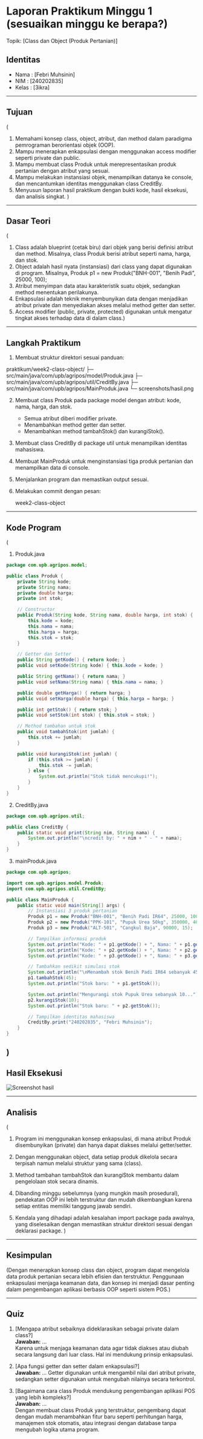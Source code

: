 # Laporan Praktikum Minggu 1 (sesuaikan minggu ke berapa?)
Topik: [Class dan Object (Produk Pertanian)]

## Identitas
- Nama  : [Febri Muhsinin]
- NIM   : [240202835]
- Kelas : [3ikra]

---

## Tujuan
(
1. Memahami konsep class, object, atribut, dan method dalam paradigma pemrograman berorientasi objek (OOP).
2. Mampu menerapkan enkapsulasi dengan menggunakan access modifier seperti private dan public.
3. Mampu membuat class Produk untuk merepresentasikan produk pertanian dengan atribut yang sesuai.
4. Mampu melakukan instansiasi objek, menampilkan datanya ke console, dan mencantumkan identitas menggunakan class CreditBy.
5. Menyusun laporan hasil praktikum dengan bukti kode, hasil eksekusi, dan analisis singkat.
)

---

## Dasar Teori
(
1. Class adalah blueprint (cetak biru) dari objek yang berisi definisi atribut dan method.
Misalnya, class Produk berisi atribut seperti nama, harga, dan stok.
2. Object adalah hasil nyata (instansiasi) dari class yang dapat digunakan di program.
Misalnya, Produk p1 = new Produk("BNH-001", "Benih Padi", 25000, 100);
3. Atribut menyimpan data atau karakteristik suatu objek, sedangkan method menentukan perilakunya.
4. Enkapsulasi adalah teknik menyembunyikan data dengan menjadikan atribut private dan menyediakan akses melalui method getter dan setter.
5. Access modifier (public, private, protected) digunakan untuk mengatur tingkat akses terhadap data di dalam class.)

---

## Langkah Praktikum

1. Membuat struktur direktori sesuai panduan:

praktikum/week2-class-object/
├─ src/main/java/com/upb/agripos/model/Produk.java
├─ src/main/java/com/upb/agripos/util/CreditBy.java
├─ src/main/java/com/upb/agripos/MainProduk.java
└─ screenshots/hasil.png


2. Membuat class Produk pada package model dengan atribut: kode, nama, harga, dan stok.

   - Semua atribut diberi modifier private.
   - Menambahkan method getter dan setter.
   - Menambahkan method tambahStok() dan kurangiStok().

3. Membuat class CreditBy di package util untuk menampilkan identitas mahasiswa.

4. Membuat MainProduk untuk menginstansiasi tiga produk pertanian dan menampilkan data di console.

5. Menjalankan program dan memastikan output sesuai.

6. Melakukan commit dengan pesan:

   week2-class-object

---

## Kode Program
(
1. Produk.java
```java
package com.upb.agripos.model;

public class Produk {
    private String kode;
    private String nama;
    private double harga;
    private int stok;

    // Constructor
    public Produk(String kode, String nama, double harga, int stok) {
        this.kode = kode;
        this.nama = nama;
        this.harga = harga;
        this.stok = stok;
    }

    // Getter dan Setter
    public String getKode() { return kode; }
    public void setKode(String kode) { this.kode = kode; }

    public String getNama() { return nama; }
    public void setNama(String nama) { this.nama = nama; }

    public double getHarga() { return harga; }
    public void setHarga(double harga) { this.harga = harga; }

    public int getStok() { return stok; }
    public void setStok(int stok) { this.stok = stok; }

    // Method tambahan untuk stok
    public void tambahStok(int jumlah) {
        this.stok += jumlah;
    }

    public void kurangiStok(int jumlah) {
        if (this.stok >= jumlah) {
            this.stok -= jumlah;
        } else {
            System.out.println("Stok tidak mencukupi!");
        }
    }
}
```
2. CreditBy.java
```java
package com.upb.agripos.util;

public class CreditBy {
    public static void print(String nim, String nama) {
        System.out.println("\ncredit by: " + nim + " - " + nama);
    }
}
```
3. mainProduk.java
```java
package com.upb.agripos;

import com.upb.agripos.model.Produk;
import com.upb.agripos.util.CreditBy;

public class MainProduk {
    public static void main(String[] args) {
        // Instansiasi 3 produk pertanian
        Produk p1 = new Produk("BNH-001", "Benih Padi IR64", 25000, 100);
        Produk p2 = new Produk("PPK-101", "Pupuk Urea 50kg", 350000, 40);
        Produk p3 = new Produk("ALT-501", "Cangkul Baja", 90000, 15);

        // Tampilkan informasi produk
        System.out.println("Kode: " + p1.getKode() + ", Nama: " + p1.getNama() + ", Harga: " + p1.getHarga() + ", Stok: " + p1.getStok());
        System.out.println("Kode: " + p2.getKode() + ", Nama: " + p2.getNama() + ", Harga: " + p2.getHarga() + ", Stok: " + p2.getStok());
        System.out.println("Kode: " + p3.getKode() + ", Nama: " + p3.getNama() + ", Harga: " + p3.getHarga() + ", Stok: " + p3.getStok());

        // Tambahkan sedikit simulasi stok
        System.out.println("\nMenambah stok Benih Padi IR64 sebanyak 45...");
        p1.tambahStok(45);
        System.out.println("Stok baru: " + p1.getStok());

        System.out.println("Mengurangi stok Pupuk Urea sebanyak 10...");
        p2.kurangiStok(10);
        System.out.println("Stok baru: " + p2.getStok());

        // Tampilkan identitas mahasiswa
        CreditBy.print("240202835", "Febri Muhsinin");
    }
}
```
)
---

## Hasil Eksekusi
  
![Screenshot hasil](/praktikum/week2-class-object/screenshots/Screenshot%202025-10-09%20203516.png)

---

## Analisis
(
1. Program ini menggunakan konsep enkapsulasi, di mana atribut Produk disembunyikan (private) dan hanya dapat diakses melalui getter/setter.

2. Dengan menggunakan object, data setiap produk dikelola secara terpisah namun melalui struktur yang sama (class).

3. Method tambahan tambahStok dan kurangiStok membantu dalam pengelolaan stok secara dinamis.

4. Dibanding minggu sebelumnya (yang mungkin masih prosedural), pendekatan OOP ini lebih terstruktur dan mudah dikembangkan karena setiap entitas memiliki tanggung jawab sendiri.

5. Kendala yang dihadapi adalah kesalahan import package pada awalnya, yang diselesaikan dengan memastikan struktur direktori sesuai dengan deklarasi package. 
)
---

## Kesimpulan
(Dengan menerapkan konsep class dan object, program dapat mengelola data produk pertanian secara lebih efisien dan terstruktur.
Penggunaan enkapsulasi menjaga keamanan data, dan konsep ini menjadi dasar penting dalam pengembangan aplikasi berbasis OOP seperti sistem POS.)

---

## Quiz
1. [Mengapa atribut sebaiknya dideklarasikan sebagai private dalam class?]  
   **Jawaban:** …  
   Karena untuk menjaga keamanan data agar tidak diakses atau diubah secara langsung dari luar class. Hal ini mendukung prinsip enkapsulasi.

2. [Apa fungsi getter dan setter dalam enkapsulasi?]  
   **Jawaban:** … 
   Getter digunakan untuk mengambil nilai dari atribut private, sedangkan setter digunakan untuk mengubah nilainya secara terkontrol. 

3. [Bagaimana cara class Produk mendukung pengembangan aplikasi POS yang lebih kompleks?]  
   **Jawaban:** …  
    Dengan membuat class Produk yang terstruktur, pengembang dapat dengan mudah menambahkan fitur baru seperti perhitungan harga, manajemen stok otomatis, atau integrasi dengan database tanpa mengubah logika utama program.
